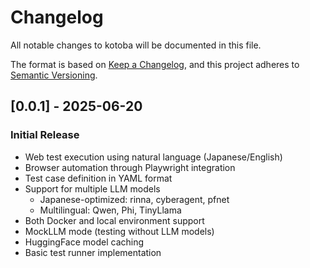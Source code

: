 # Changelog

All notable changes to kotoba will be documented in this file.

The format is based on [Keep a Changelog](https://keepachangelog.com/en/1.0.0/),
and this project adheres to [Semantic Versioning](https://semver.org/).

## [0.0.1] - 2025-06-20

### Initial Release
- Web test execution using natural language (Japanese/English)
- Browser automation through Playwright integration
- Test case definition in YAML format
- Support for multiple LLM models
  - Japanese-optimized: rinna, cyberagent, pfnet
  - Multilingual: Qwen, Phi, TinyLlama
- Both Docker and local environment support
- MockLLM mode (testing without LLM models)
- HuggingFace model caching
- Basic test runner implementation